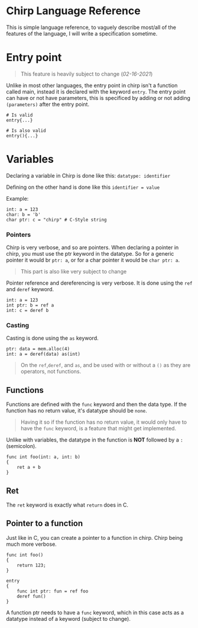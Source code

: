 # Chirp Language Reference

This is simple language reference, to vaguely describe most/all of the features of the language, I will write a specification sometime.

# Entry point

> This feature is heavily subject to change (*02-16-2021*)

Unlike in most other languages, the entry point in chirp isn't a function called main, instead it is declared with the keyword ``entry``. The entry point can have or not have parameters, this is specificed by adding or not adding ``(parameters)`` after the entry point.

```ch
# Is valid
entry{...}

# Is also valid
entry(){...}
```

# Variables

Declaring a variable in Chirp is done like this:
``datatype: identifier``

Defining on the other hand is done like this
``identifier = value``

Example: 
```
int: a = 123
char: b = 'b'
char ptr: c = "chirp" # C-Style string
```

### Pointers

Chirp is very verbose, and so are pointers. When declaring a pointer in chirp, you must use the ptr keyword in the datatype. So for a generic pointer it would br ``ptr: a``, or for a char pointer it would be ``char ptr: a``.

> This part is also like very subject to change

Pointer reference and dereferencing is very verbose. It is done using the ``ref`` and ``deref`` keyword.

```ch
int: a = 123
int ptr: b = ref a
int: c = deref b
```

### Casting

Casting is done using the ``as`` keyword.

```ch
ptr: data = mem.alloc(4)
int: a = deref(data) as(int)
```

> On the ``ref``,``deref``, and ``as``, and be used with or without a ``()`` as they are operators, not functions.

## Functions

Functions are defined with the ``func`` keyword and then the data type. If the function has no return value, it's datatype should be ``none``.

> Having it so if the function has no return value, it would only have to have the ``func`` keyword, is a feature that might get implemented.

Unlike with variables, the datatype in the function is **NOT** followed by a ``:``(semicolon).

```
func int foo(int: a, int: b)
{
    ret a + b
}
```

## Ret

The ``ret`` keyword is exactly what ``return`` does in C.

## Pointer to a function

Just like in C, you can create a pointer to a function in chirp. Chirp being much more verbose.

```ch
func int foo()
{
    return 123;
}

entry
{
    func int ptr: fun = ref foo
    deref fun()
}
```

A function ptr needs to have a ``func`` keyword, which in this case acts as a datatype instead of a keyword (subject to change).